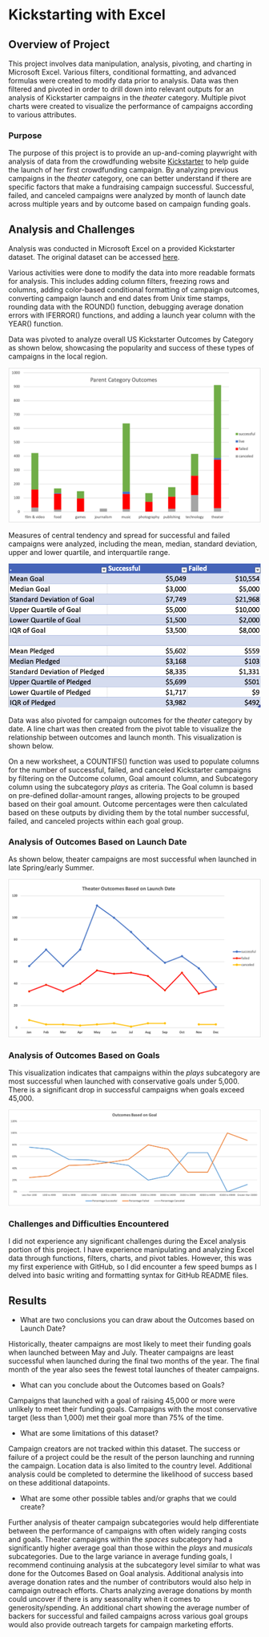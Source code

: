 # Kickstarting with Excel

## Overview of Project

This project involves data manipulation, analysis, pivoting, and charting in Microsoft Excel. Various filters, conditional formatting, and advanced formulas were created to modify data prior to analysis. Data was then filtered and pivoted in order to drill down into relevant outputs for an analysis of Kickstarter campaigns in the *theater* category. Multiple pivot charts were created to visualize the performance of campaigns according to various attributes. 

### Purpose

The purpose of this project is to provide an up-and-coming playwright with analysis of data from the crowdfunding website [Kickstarter](https://www.kickstarter.com/) to help guide the launch of her first crowdfunding campaign. By analyzing previous campaigns in the *theater* category, one can better understand if there are specific factors that make a fundraising campaign successful. Successful, failed, and canceled campaigns were analyzed by month of launch date across multiple years and by outcome based on campaign funding goals.


## Analysis and Challenges

Analysis was conducted in Microsoft Excel on a provided Kickstarter dataset. The original dataset can be accessed [here](https://github.com/tysonseang/kickstarter-analysis/blob/main/Original%20Kickstarter%20Dataset.xlsx).

Various activities were done to modify the data into more readable formats for analysis. This includes adding column filters, freezing rows and columns, adding color-based conditional formatting of campaign outcomes, converting campaign launch and end dates from Unix time stamps, rounding data with the ROUND() function, debugging average donation errors with IFERROR() functions, and adding a launch year column with the YEAR() function.

Data was pivoted to analyze overall US Kickstarter Outcomes by Category as shown below, showcasing the popularity and success of these types of campaigns in the local region. 

![Parent Category Outcomes](https://github.com/tysonseang/kickstarter-analysis/blob/main/Parent%20Category%20Outcomes%20Chart.png)

Measures of central tendency and spread for successful and failed campaigns were analyzed, including the mean, median, standard deviation, upper and lower quartile, and interquartile range.

![Measures of Central Tendency](https://github.com/tysonseang/kickstarter-analysis/blob/main/Measures%20of%20Central%20Tendency.png)



Data was also pivoted for campaign outcomes for the *theater* category by date. A line chart was then created from the pivot table to visualize the relationship between outcomes and launch month. This visualization is shown below. 

On a new worksheet, a COUNTIFS() function was used to populate columns for the number of successful, failed, and canceled Kickstarter campaigns by filtering on the Outcome column, Goal amount column, and Subcategory column using the subcategory *plays* as criteria. The Goal column is based on pre-defined dollar-amount ranges, allowing projects to be grouped based on their goal amount. Outcome percentages were then calculated based on these outputs by dividing them by the total number successful, failed, and canceled projects within each goal group. 

### Analysis of Outcomes Based on Launch Date

As shown below, theater campaigns are most successful when launched in late Spring/early Summer. 

![Theater Outcomes Based on Launch Date]( https://github.com/tysonseang/kickstarter-analysis/blob/main/Theater_Outcomes_vs_Launch.png)

### Analysis of Outcomes Based on Goals

This visualization indicates that campaigns within the *plays* subcategory are most successful when launched with conservative goals under 5,000. There is a significant drop in successful campaigns when goals exceed 45,000.

![Outcomes Based on Goals]( https://github.com/tysonseang/kickstarter-analysis/blob/main/Outcomes_vs_Goals.png)

### Challenges and Difficulties Encountered

I did not experience any significant challenges during the Excel analysis portion of this project. I have experience manipulating and analyzing Excel data through functions, filters, charts, and pivot tables. However, this was my first experience with GitHub, so I did encounter a few speed bumps as I delved into basic writing and formatting syntax for GitHub README files.


## Results

- What are two conclusions you can draw about the Outcomes based on Launch Date?

Historically, theater campaigns are most likely to meet their funding goals when launched between May and July. Theater campaigns are least successful when launched during the final two months of the year. The final month of the year also sees the fewest total launches of theater campaigns.


- What can you conclude about the Outcomes based on Goals?

Campaigns that launched with a goal of raising 45,000 or more were unlikely to meet their funding goals. Campaigns with the most conservative target (less than 1,000) met their goal more than 75% of the time.

- What are some limitations of this dataset?

Campaign creators are not tracked within this dataset. The success or failure of a project could be the result of the person launching and running the campaign. Location data is also limited to the country level. Additional analysis could be completed to determine the likelihood of success based on these additional datapoints. 

- What are some other possible tables and/or graphs that we could create?

Further analysis of theater campaign subcategories would help differentiate between the performance of campaigns with often widely ranging costs and goals. Theater campaigns within the *spaces* subcategory had a significantly higher average goal than those within the *plays* and *musicals* subcategories. Due to the large variance in average funding goals, I recommend continuing analysis at the subcategory level similar to what was done for the Outcomes Based on Goal analysis. Additional analysis into average donation rates and the number of contributors would also help in campaign outreach efforts. Charts analyzing average donations by month could uncover if there is any seasonality when it comes to generosity/spending. An additional chart showing the average number of backers for successful and failed campaigns across various goal groups would also provide outreach targets for campaign marketing efforts.
